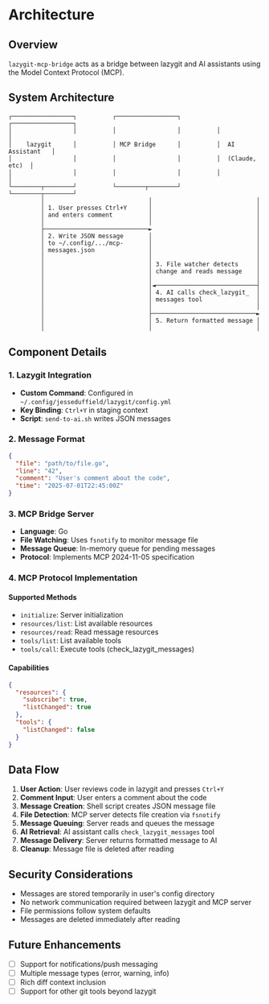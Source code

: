 # Architecture

## Overview

`lazygit-mcp-bridge` acts as a bridge between lazygit and AI assistants using the Model Context Protocol (MCP).

## System Architecture

```
┌─────────────────┐          ┌─────────────────┐          ┌─────────────────┐
│                 │          │                 │          │                 │
│    lazygit      │          │ MCP Bridge      │          │  AI Assistant   │
│                 │          │                 │          │  (Claude, etc)  │
│                 │          │                 │          │                 │
└────────┬────────┘          └────────┬────────┘          └────────┬────────┘
         │                             │                             │
         │ 1. User presses Ctrl+Y      │                             │
         │ and enters comment          │                             │
         │                             │                             │
         ├─────────────────────────────►                             │
         │ 2. Write JSON message       │                             │
         │ to ~/.config/.../mcp-       │                             │
         │ messages.json               │                             │
         │                             │                             │
         │                             │ 3. File watcher detects     │
         │                             │ change and reads message    │
         │                             │                             │
         │                             │◄────────────────────────────┤
         │                             │ 4. AI calls check_lazygit_  │
         │                             │ messages tool               │
         │                             │                             │
         │                             ├─────────────────────────────►
         │                             │ 5. Return formatted message │
         │                             │                             │
```

## Component Details

### 1. Lazygit Integration

- **Custom Command**: Configured in `~/.config/jesseduffield/lazygit/config.yml`
- **Key Binding**: `Ctrl+Y` in staging context
- **Script**: `send-to-ai.sh` writes JSON messages

### 2. Message Format

```json
{
  "file": "path/to/file.go",
  "line": "42",
  "comment": "User's comment about the code",
  "time": "2025-07-01T22:45:00Z"
}
```

### 3. MCP Bridge Server

- **Language**: Go
- **File Watching**: Uses `fsnotify` to monitor message file
- **Message Queue**: In-memory queue for pending messages
- **Protocol**: Implements MCP 2024-11-05 specification

### 4. MCP Protocol Implementation

#### Supported Methods

- `initialize`: Server initialization
- `resources/list`: List available resources
- `resources/read`: Read message resources
- `tools/list`: List available tools
- `tools/call`: Execute tools (check_lazygit_messages)

#### Capabilities

```json
{
  "resources": {
    "subscribe": true,
    "listChanged": true
  },
  "tools": {
    "listChanged": false
  }
}
```

## Data Flow

1. **User Action**: User reviews code in lazygit and presses `Ctrl+Y`
2. **Comment Input**: User enters a comment about the code
3. **Message Creation**: Shell script creates JSON message file
4. **File Detection**: MCP server detects file creation via `fsnotify`
5. **Message Queuing**: Server reads and queues the message
6. **AI Retrieval**: AI assistant calls `check_lazygit_messages` tool
7. **Message Delivery**: Server returns formatted message to AI
8. **Cleanup**: Message file is deleted after reading

## Security Considerations

- Messages are stored temporarily in user's config directory
- No network communication required between lazygit and MCP server
- File permissions follow system defaults
- Messages are deleted immediately after reading

## Future Enhancements

- [ ] Support for notifications/push messaging
- [ ] Multiple message types (error, warning, info)
- [ ] Rich diff context inclusion
- [ ] Support for other git tools beyond lazygit